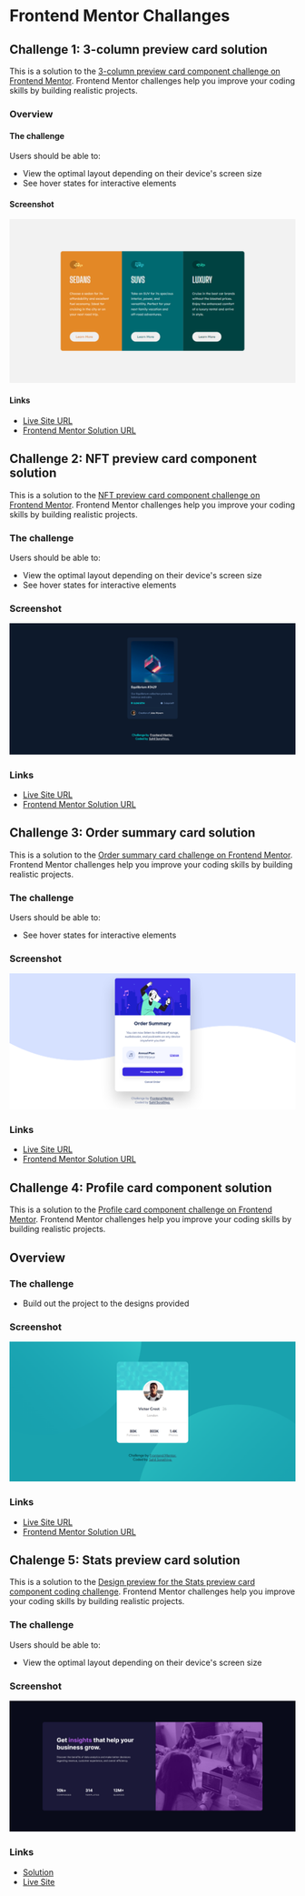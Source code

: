 # Frontend Mentor Challanges

## Challenge 1: 3-column preview card solution

This is a solution to the [3-column preview card component challenge on Frontend Mentor](https://www.frontendmentor.io/challenges/3column-preview-card-component-pH92eAR2-). Frontend Mentor challenges help you improve your coding skills by building realistic projects. 

### Overview

#### The challenge

Users should be able to:

- View the optimal layout depending on their device's screen size
- See hover states for interactive elements

#### Screenshot

![](./Challenge1/screenshot.png)

#### Links

- [Live Site URL](https://sharp-poitras-b3141c.netlify.app/)
- [Frontend Mentor Solution URL](https://www.frontendmentor.io/solutions/3-coloumn-preview-card-tOf5Kaj2Y)

## Challenge 2: NFT preview card component solution

This is a solution to the [NFT preview card component challenge on Frontend Mentor](https://www.frontendmentor.io/challenges/nft-preview-card-component-SbdUL_w0U). Frontend Mentor challenges help you improve your coding skills by building realistic projects. 

### The challenge

Users should be able to:

- View the optimal layout depending on their device's screen size
- See hover states for interactive elements

### Screenshot

![](./Challenge2/screenshot.png)

### Links


- [Live Site URL](https://stoic-beaver-0d76cb.netlify.app/)
- [Frontend Mentor Solution URL](https://www.frontendmentor.io/solutions/simple-card-using-basic-css-and-flexbox-O3Adho5Jo)


## Challenge 3: Order summary card solution

This is a solution to the [Order summary card challenge on Frontend Mentor](https://www.frontendmentor.io/challenges/order-summary-component-QlPmajDUj). Frontend Mentor challenges help you improve your coding skills by building realistic projects. 

### The challenge

Users should be able to:

- See hover states for interactive elements

### Screenshot

![](./Challenge3/screenshot.png)

### Links

- [Live Site URL](https://goofy-franklin-c3f2da.netlify.app/)
- [Frontend Mentor Solution URL](https://www.frontendmentor.io/solutions/order-summery-responsive-component-YroLgmB1z)


## Challenge 4: Profile card component solution

This is a solution to the [Profile card component challenge on Frontend Mentor](https://www.frontendmentor.io/challenges/profile-card-component-cfArpWshJ). Frontend Mentor challenges help you improve your coding skills by building realistic projects. 

## Overview

### The challenge

- Build out the project to the designs provided

### Screenshot

![](./Challenge4/screenshot.png)

### Links

- [Live Site URL](https://youthful-carson-bf93b6.netlify.app/)
- [Frontend Mentor Solution URL](https://www.frontendmentor.io/solutions/profile-card-component-CuBwojOLa)

## Chalenge 5: Stats preview card solution

This is a solution to the [Design preview for the Stats preview card component coding challenge](https://www.frontendmentor.io/challenges/stats-preview-card-component-8JqbgoU62). Frontend Mentor challenges help you improve your coding skills by building realistic projects. 

### The challenge

Users should be able to:

- View the optimal layout depending on their device's screen size

### Screenshot

![](./Challenge5/screenshot.png)

### Links

- [Solution](https://www.frontendmentor.io/solutions/responsive-stats-preview-card-component-YXbloDRT2)
- [Live Site](https://upbeat-aryabhata-a99247.netlify.app/)

